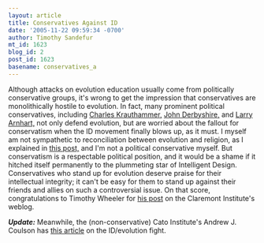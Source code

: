 ```yaml
---
layout: article
title: Conservatives Against ID
date: '2005-11-22 09:59:34 -0700'
author: Timothy Sandefur
mt_id: 1623
blog_id: 2
post_id: 1623
basename: conservatives_a
---
```

Although attacks on evolution education usually come from politically conservative groups, it's wrong to get the impression that conservatives are monolithically hostile to evolution. In fact, many prominent political conservatives, including [Charles Krauthammer,](http://www.townhall.com/opinion/columns/charleskrauthammer/2005/11/18/176015.html) [John Derbyshire,](http://www.gnxp.com/blog/2005/11/10-questions-for-derb.php) and [Larry Arnhart,](http://www.amazon.com/exec/obidos/tg/detail/-/0907845991/qid=1132671732/sr=8-1/ref=pd_bbs_1/002-2674358-2504005?v=glance&amp;s=books&amp;n=507846) not only defend evolution, but are worried about the fallout for conservatism when the ID movement finally blows up, as it must. I myself am not sympathetic to reconciliation between evolution and religion, as I explained in [this post,](/archives/2005/08/my-response-to.html) and I'm not a political conservative myself. But conservatism is a respectable political position, and it would be a shame if it hitched itself permanently to the plummeting star of Intelligent Design. Conservatives who stand up for evolution deserve praise for their intellectual integrity; it can't be easy for them to stand up against their friends and allies on such a controversial issue. On that score, congratulations to Timothy Wheeler for [his post](http://www.claremont.org/weblog/index.html#004264) on the Claremont Institute's weblog. 

**_Update:_** Meanwhile, the (non-conservative) Cato Institute's Andrew J. Coulson has [this article](http://www.cato.org/pub_display.php?pub_id=5214) on the ID/evolution fight.
